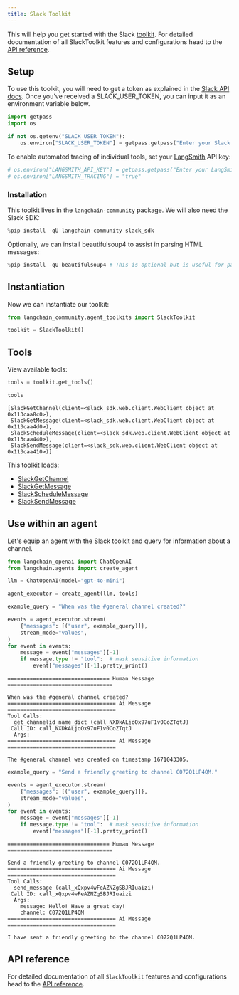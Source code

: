 ```yaml
---
title: Slack Toolkit
---
```


This will help you get started with the Slack [toolkit](/oss/concepts/tools/#toolkits). For detailed documentation of all SlackToolkit features and configurations head to the [API reference](https://python.langchain.com/api_reference/community/agent_toolkits/langchain_community.agent_toolkits.slack.toolkit.SlackToolkit.html).

## Setup

To use this toolkit, you will need to get a token as explained in the [Slack API docs](https://api.slack.com/tutorials/tracks/getting-a-token). Once you've received a SLACK_USER_TOKEN, you can input it as an environment variable below.


```python
import getpass
import os

if not os.getenv("SLACK_USER_TOKEN"):
    os.environ["SLACK_USER_TOKEN"] = getpass.getpass("Enter your Slack user token: ")
```

To enable automated tracing of individual tools, set your [LangSmith](https://docs.smith.langchain.com/) API key:


```python
# os.environ["LANGSMITH_API_KEY"] = getpass.getpass("Enter your LangSmith API key: ")
# os.environ["LANGSMITH_TRACING"] = "true"
```

### Installation

This toolkit lives in the `langchain-community` package. We will also need the Slack SDK:


```python
%pip install -qU langchain-community slack_sdk
```

Optionally, we can install beautifulsoup4 to assist in parsing HTML messages:


```python
%pip install -qU beautifulsoup4 # This is optional but is useful for parsing HTML messages
```

## Instantiation

Now we can instantiate our toolkit:


```python
from langchain_community.agent_toolkits import SlackToolkit

toolkit = SlackToolkit()
```

## Tools

View available tools:


```python
tools = toolkit.get_tools()

tools
```



```output
[SlackGetChannel(client=<slack_sdk.web.client.WebClient object at 0x113caa8c0>),
 SlackGetMessage(client=<slack_sdk.web.client.WebClient object at 0x113caa4d0>),
 SlackScheduleMessage(client=<slack_sdk.web.client.WebClient object at 0x113caa440>),
 SlackSendMessage(client=<slack_sdk.web.client.WebClient object at 0x113caa410>)]
```


This toolkit loads:

- [SlackGetChannel](https://python.langchain.com/api_reference/community/tools/langchain_community.tools.slack.get_channel.SlackGetChannel.html)
- [SlackGetMessage](https://python.langchain.com/api_reference/community/tools/langchain_community.tools.slack.get_message.SlackGetMessage.html)
- [SlackScheduleMessage](https://python.langchain.com/api_reference/community/tools/langchain_community.tools.slack.schedule_message.SlackScheduleMessage.html)
- [SlackSendMessage](https://python.langchain.com/api_reference/community/tools/langchain_community.tools.slack.send_message.SlackSendMessage.html)

## Use within an agent

Let's equip an agent with the Slack toolkit and query for information about a channel.


```python
from langchain_openai import ChatOpenAI
from langchain.agents import create_agent

llm = ChatOpenAI(model="gpt-4o-mini")

agent_executor = create_agent(llm, tools)
```


```python
example_query = "When was the #general channel created?"

events = agent_executor.stream(
    {"messages": [("user", example_query)]},
    stream_mode="values",
)
for event in events:
    message = event["messages"][-1]
    if message.type != "tool":  # mask sensitive information
        event["messages"][-1].pretty_print()
```
```output
================================ Human Message =================================

When was the #general channel created?
================================== Ai Message ==================================
Tool Calls:
  get_channelid_name_dict (call_NXDkALjoOx97uF1v0CoZTqtJ)
 Call ID: call_NXDkALjoOx97uF1v0CoZTqtJ
  Args:
================================== Ai Message ==================================

The #general channel was created on timestamp 1671043305.
```

```python
example_query = "Send a friendly greeting to channel C072Q1LP4QM."

events = agent_executor.stream(
    {"messages": [("user", example_query)]},
    stream_mode="values",
)
for event in events:
    message = event["messages"][-1]
    if message.type != "tool":  # mask sensitive information
        event["messages"][-1].pretty_print()
```
```output
================================ Human Message =================================

Send a friendly greeting to channel C072Q1LP4QM.
================================== Ai Message ==================================
Tool Calls:
  send_message (call_xQxpv4wFeAZNZgSBJRIuaizi)
 Call ID: call_xQxpv4wFeAZNZgSBJRIuaizi
  Args:
    message: Hello! Have a great day!
    channel: C072Q1LP4QM
================================== Ai Message ==================================

I have sent a friendly greeting to the channel C072Q1LP4QM.
```
## API reference

For detailed documentation of all `SlackToolkit` features and configurations head to the [API reference](https://python.langchain.com/api_reference/community/agent_toolkits/langchain_community.agent_toolkits.slack.toolkit.SlackToolkit.html).
